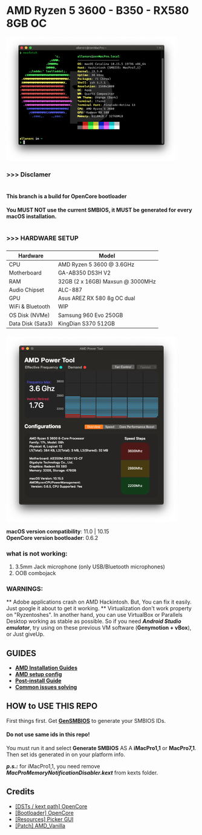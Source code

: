 # AMD Ryzen 5 3600 - B350 - RX580 8GB OC

<img src="./screens/s.png" width=450/>

### >>> Disclamer

#

#### This branch is a build for OpenCore bootloader

#### You MUST NOT use the current SMBIOS, it MUST be generated for every macOS installation.

#

### >>> HARDWARE SETUP

###

| **Hardware**      | **Model**                        |
| ----------------- | -------------------------------- |
| CPU               | AMD Ryzen 5 3600 @ 3.6GHz        |
| Motherboard       | GA-AB350 DS3H V2                 |
| RAM               | 32GB (2 x 16GB) Maxsun @ 3000MHz |
| Audio Chipset     | ALC-887                          |
| GPU               | Asus AREZ RX 580 8g OC dual      |
| WiFi & Bluetooth  | WIP                              |
| OS Disk (NVMe)    | Samsung 960 Evo 250GB            |
| Data Disk (Sata3) | KingDian S370 512GB              |

###

<img src="./screens/ss.png" width=450/>

**macOS version compatibility**: 11.0 | 10.15  
**OpenCore version bootloader**: 0.6.2

### what is not working:

1. 3.5mm Jack microphone (only USB/Bluetooth microphones)
2. OOB combojack

### WARNINGS:

** Adobe applications crash on AMD Hackintosh. But, You can fix it easily. Just google it about to get it working.
** Virtualization don't work property on "Ryzentoshes". In another hand, you can use VirtualBox or Parallels Desktop working as stable as possible.
So if you need **_Android Studio emulator_**, try using on these previous VM software (**Genymotion + vBox**), or Just giveUp.

## GUIDES

- [**AMD Installation Guides**](https://dortania.github.io/OpenCore-Install-Guide/installer-guide/)
- [**AMD setup config**](https://dortania.github.io/OpenCore-Install-Guide/AMD/zen.html)
- [**Post-install Guide**](https://dortania.github.io/OpenCore-Post-Install/)
- [**Common issues solving**](https://dortania.github.io/OpenCore-Post-Install/)

## HOW to USE THIS REPO

First things first. Get [**GenSMBIOS**](https://github.com/corpnewt/GenSMBIOS) to generate your SMBIOS IDs.

#### Do not use same ids in this repo!

You must run it and select **Generate SMBIOS** AS A **iMacPro1,1** or **MacPro7,1**. Then set ids generated in on your platform info.

**_p.s.:_** for iMacPro1,1, you need remove **_MacProMemoryNotificationDisabler.kext_** from kexts folder.

## Credits

- [[DSTs / kext path] OpenCore](https://olarila.com)
- [[Bootloader] OpenCore](https://github.com/acidanthera/OpenCorePkg)
- [[Resources] Picker GUI](https://github.com/acidanthera/OcBinaryData/tree/master/Resources)
- [[Patch] AMD_Vanilla](https://github.com/AMD-OSX/AMD_Vanilla)
